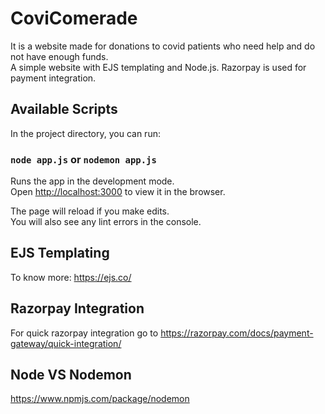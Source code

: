 # CoviComerade

It is a website made for donations to covid patients who need help and do not have enough funds.<br>
A simple website with EJS templating and Node.js. 
Razorpay is used for payment integration.


## Available Scripts

In the project directory, you can run:

### `node app.js` or `nodemon app.js`

Runs the app in the development mode.<br />
Open [http://localhost:3000](http://localhost:3000) to view it in the browser.

The page will reload if you make edits.<br />
You will also see any lint errors in the console.

## EJS Templating 
To know more: https://ejs.co/

## Razorpay Integration
For quick razorpay integration go to https://razorpay.com/docs/payment-gateway/quick-integration/

## Node VS Nodemon 
https://www.npmjs.com/package/nodemon
